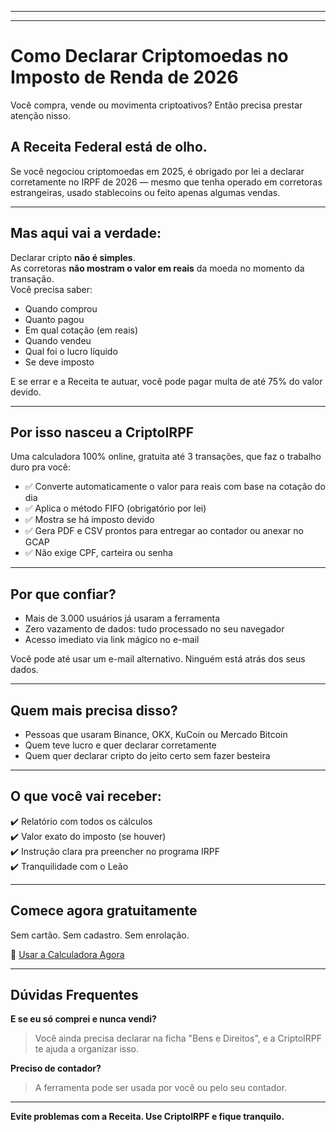 
---
---

# Como Declarar Criptomoedas no Imposto de Renda de 2026

Você compra, vende ou movimenta criptoativos? Então precisa prestar atenção nisso.

## A Receita Federal está de olho.

Se você negociou criptomoedas em 2025, é obrigado por lei a declarar corretamente no IRPF de 2026 — mesmo que tenha operado em corretoras estrangeiras, usado stablecoins ou feito apenas algumas vendas.

---

## Mas aqui vai a verdade:

Declarar cripto **não é simples**.  
As corretoras **não mostram o valor em reais** da moeda no momento da transação.  
Você precisa saber:

- Quando comprou
- Quanto pagou
- Em qual cotação (em reais)
- Quando vendeu
- Qual foi o lucro líquido
- Se deve imposto

E se errar e a Receita te autuar, você pode pagar multa de até 75% do valor devido.

---

## Por isso nasceu a CriptoIRPF

Uma calculadora 100% online, gratuita até 3 transações, que faz o trabalho duro pra você:

- ✅ Converte automaticamente o valor para reais com base na cotação do dia
- ✅ Aplica o método FIFO (obrigatório por lei)
- ✅ Mostra se há imposto devido
- ✅ Gera PDF e CSV prontos para entregar ao contador ou anexar no GCAP
- ✅ Não exige CPF, carteira ou senha

---

## Por que confiar?

- Mais de 3.000 usuários já usaram a ferramenta
- Zero vazamento de dados: tudo processado no seu navegador
- Acesso imediato via link mágico no e-mail

Você pode até usar um e-mail alternativo. Ninguém está atrás dos seus dados.

---

## Quem mais precisa disso?

- Pessoas que usaram Binance, OKX, KuCoin ou Mercado Bitcoin
- Quem teve lucro e quer declarar corretamente
- Quem quer declarar cripto do jeito certo sem fazer besteira

---

## O que você vai receber:

✔️ Relatório com todos os cálculos  
✔️ Valor exato do imposto (se houver)  
✔️ Instrução clara pra preencher no programa IRPF  
✔️ Tranquilidade com o Leão

---

## Comece agora gratuitamente

Sem cartão. Sem cadastro. Sem enrolação.

🔘 [Usar a Calculadora Agora](https://criptoirpf.com.br)

---

## Dúvidas Frequentes

**E se eu só comprei e nunca vendi?**  
> Você ainda precisa declarar na ficha "Bens e Direitos", e a CriptoIRPF te ajuda a organizar isso.

**Preciso de contador?**  
> A ferramenta pode ser usada por você ou pelo seu contador.

---

**Evite problemas com a Receita. Use CriptoIRPF e fique tranquilo.**
